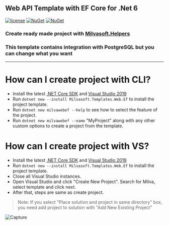 ## Web API Template with EF Core for .Net 6
  

[![license](https://img.shields.io/badge/license-MIT-blue.svg)](https://github.com/Milvasoft/Milvasoft/blob/master/LICENSE)  [![NuGet](https://img.shields.io/nuget/v/Milvasoft.Templates.Web.Ef)](https://www.nuget.org/packages/Milvasoft.Helpers/)   [![NuGet](https://img.shields.io/nuget/dt/Milvasoft.Templates.Web.Ef)](https://www.nuget.org/packages/Milvasoft.Templates.Web.Ef/) 


### Create ready made project with [Milvasoft.Helpers](https://github.com/Milvasoft/Milvasoft)
### This template contains integration with PostgreSQL but you can change what you want

***

# How can I create project with CLI?


- Install the latest [.NET Core SDK](https://dot.net) and [Visual Studio 2019](https://visualstudio.microsoft.com/tr/thank-you-downloading-visual-studio/?sku=Community&rel=16)
- Run `dotnet new --install Milvasoft.Templates.Web.Ef` to install the project template.
- Run `dotnet new milvawebef --help` to see how to select the feature of the project.
- Run `dotnet new milvawebef --name` "MyProject" along with any other custom options to create a project from the template.


# How can I create project with VS?


- Install the latest [.NET Core SDK](https://dot.net) and [Visual Studio 2019](https://visualstudio.microsoft.com/tr/thank-you-downloading-visual-studio/?sku=Community&rel=16)
- Run `dotnet new --install Milvasoft.Templates.Web.Ef` to install the project template.
- Close all Visual Studio instances.
- Open Visual Studio and click "Create New Project". Search for Milva, select template and click next.
- After that, steps are same as create project.



> Note: If you select "Place solution and project in same directory" box, you need add project to solution with "Add New Existing Project"

![Capture](https://user-images.githubusercontent.com/32344242/135268651-227dc8ed-24a1-4e02-bb53-e1af9edd0c36.PNG)


